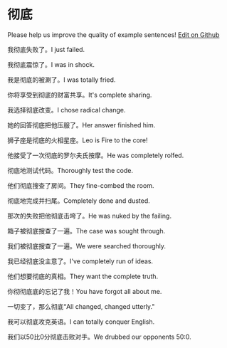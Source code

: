 # 彻底

Please help us improve the quality of example sentences! [Edit on Github](https://github.com/jiyushe/jiyu-example-sentence-source/blob/main/chinese/chedi.md)

<p><span class="chinese">我彻底失败了。</span><span class="english">I just failed.</span></p>

<p><span class="chinese">我彻底震惊了。</span><span class="english">I was in shock.</span></p>

<p><span class="chinese">我是彻底的被涮了。</span><span class="english">I was totally fried.</span></p>

<p><span class="chinese">你将享受到彻底的财富共享。</span><span class="english">It's complete sharing.</span></p>

<p><span class="chinese">我选择彻底改变。</span><span class="english">I chose radical change.</span></p>

<p><span class="chinese">她的回答彻底把他压服了。</span><span class="english">Her answer finished him.</span></p>

<p><span class="chinese">狮子座是彻底的火相星座。</span><span class="english">Leo is Fire to the core!</span></p>

<p><span class="chinese">他接受了一次彻底的罗尔夫氏按摩。</span><span class="english">He was completely rolfed.</span></p>

<p><span class="chinese">彻底地测试代码。</span><span class="english">Thoroughly test the code.</span></p>

<p><span class="chinese">他们彻底搜查了房间。</span><span class="english">They fine-combed the room.</span></p>

<p><span class="chinese">彻底地完成并扫尾。</span><span class="english">Completely done and dusted.</span></p>

<p><span class="chinese">那次的失败把他彻底击垮了。</span><span class="english">He was nuked by the failing.</span></p>

<p><span class="chinese">箱子被彻底搜查了一遍。</span><span class="english">The case was sought through.</span></p>

<p><span class="chinese">我们被彻底搜查了一遍。</span><span class="english">We were searched thoroughly.</span></p>

<p><span class="chinese">我已经彻底没主意了。</span><span class="english">I've completely run of ideas.</span></p>

<p><span class="chinese">他们想要彻底的真相。</span><span class="english">They want the complete truth.</span></p>

<p><span class="chinese">你彻彻底底的忘记了我！</span><span class="english">You have forgot all about me.</span></p>

<p><span class="chinese">一切变了，那么彻底“</span><span class="english">All changed, changed utterly."</span></p>

<p><span class="chinese">我可以彻底攻克英语。</span><span class="english">I can totally conquer English.</span></p>

<p><span class="chinese">我们以50比0分彻底击败对手。</span><span class="english">We drubbed our opponents 50∶0.</span></p>


